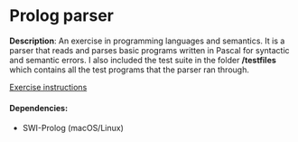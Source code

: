 # Prolog parser




**Description**: An exercise in programming languages and semantics. It is a parser that reads and parses basic programs written in Pascal for syntactic and semantic errors. I also included the test suite in the folder **/testfiles** which contains all the test programs that the parser ran through.

[Exercise instructions](https://www.cs.kau.se/cs/education/courses/dvgc01/lab_info/index.php?lab2=1)

#### Dependencies:
* SWI-Prolog (macOS/Linux)

